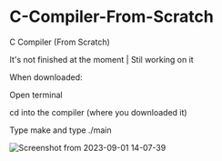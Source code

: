 # C-Compiler-From-Scratch
C Compiler (From Scratch)


It's not finished at the moment | Stil working on it

When downloaded: 

Open terminal 

cd into the compiler (where you downloaded it)

Type make and type ./main



![Screenshot from 2023-09-01 14-07-39](https://github.com/dylanhood/C-Compiler-From-Scratch/assets/66035537/093b2885-a07b-419e-9b69-f89280214487)

